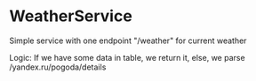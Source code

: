 # WeatherService

Simple service with one endpoint "/weather" for current weather

Logic: If we have some data in table, we return it, else, we parse /yandex.ru/pogoda/details
